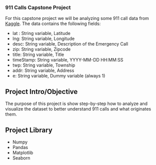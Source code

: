 ### 911 Calls Capstone Project

For this capstone project we will be analyzing some 911 call data from [Kaggle](https://www.kaggle.com/mchirico/montcoalert). The data contains the following fields:

- lat : String variable, Latitude
- lng: String variable, Longitude
- desc: String variable, Description of the Emergency Call
- zip: String variable, Zipcode
- title: String variable, Title
- timeStamp: String variable, YYYY-MM-DD HH:MM:SS
- twp: String variable, Township
- addr: String variable, Address
- e: String variable, Dummy variable (always 1)

## Project Intro/Objective
The purpose of this project is show step-by-step how to analyze and visualize the dataset to better understand 911 calls and what originates them.

## Project Library
- Numpy
- Pandas
- Matplotlib
- Seaborn

